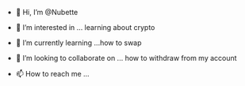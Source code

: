 - 👋 Hi, I’m @Nubette
- 👀 I’m interested in ... learning about crypto
- 🌱 I’m currently learning ...how to swap
- 💞️ I’m looking to collaborate on ... how to withdraw from my account

- 📫 How to reach me ...

<!---
Nubette/Nubette is a ✨ special ✨ repository because its `README.md` (this file) appears on your GitHub profile.
You can click the Preview link to take a look at your changes.
--->
